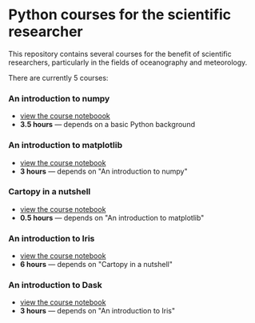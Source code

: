 Python courses for the scientific researcher
============================================

This repository contains several courses for the benefit of scientific researchers,
particularly in the fields of oceanography and meteorology.

There are currently 5 courses:

### An introduction to numpy
* [view the course noteboook](http://nbviewer.ipython.org/github/SciTools/courses/blob/master/course_content/notebooks/numpy_intro.ipynb?create=1)
* **3.5 hours** &mdash; depends on a basic Python background

### An introduction to matplotlib
* [view the course notebook](http://nbviewer.ipython.org/github/SciTools/courses/blob/master/course_content/notebooks/matplotlib_intro.ipynb?create=1)
* **3 hours** &mdash; depends on "An introduction to numpy"

### Cartopy in a nutshell
* [view the course notebook](http://nbviewer.ipython.org/github/SciTools/courses/blob/master/course_content/notebooks/cartopy_intro.ipynb?create=1)
* **0.5 hours** &mdash; depends on "An introduction to matplotlib"

### An introduction to Iris
* [view the course notebook](http://nbviewer.ipython.org/github/SciTools/courses/blob/master/course_content/notebooks/iris_intro.ipynb?create=1)
* **6 hours** &mdash; depends on "Cartopy in a nutshell"

### An introduction to Dask
* [view the course notebook](http://nbviewer.jupyter.org/github/SciTools/courses/blob/dask_course/course_content/notebooks/dask_intro.ipynb?create=1)
* **3 hours** &mdash; depends on "An introduction to Iris"
